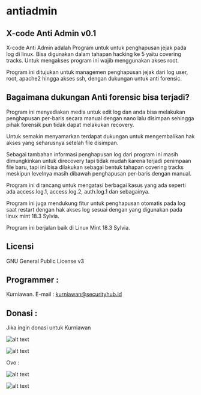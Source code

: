 # antiadmin
X-code Anti Admin v0.1
----------------------

X-code Anti Admin adalah Program untuk untuk penghapusan jejak pada log di linux. Bisa digunakan dalam tahapan hacking ke 5 yaitu covering tracks. Untuk mengakses program ini wajib menggunakan akses root.

Program ini ditujukan untuk managemen penghapusan jejak dari log user, root, apache2 hingga akses ssh, dengan dukungan untuk anti forensic.

Bagaimana dukungan Anti forensic bisa terjadi?
----------------------------------------------

Program ini menyediakan media untuk edit log dan anda bisa melakukan penghapusan per-baris secara manual dengan nano lalu disimpan sehingga pihak forensik pun tidak dapat melakukan recovery.

Untuk semakin menyamarkan terdapat dukungan untuk mengembalikan hak akses yang seharusnya setelah file disimpan.

Sebagai tambahan informasi penghapusan log dari program ini masih dimungkinkan untuk direcovery tapi tidak mudah karena terjadi penimpaan file baru, tapi ini bisa dilakukan sebagai bentuk tahapan covering tracks meskipun levelnya masih dibawah penghapusan per-baris dengan manual. 

Program ini dirancang untuk mengatasi berbagai kasus yang ada seperti ada access.log.1, access.log.2, auth.log.1 dan sebagainya.

Program ini juga mendukung fitur untuk penghapusan otomatis pada log saat restart dengan hak akses log sesuai dengan yang digunakan pada linux mint 18.3 Sylvia.

Program ini berjalan baik di Linux Mint 18.3 Sylvia.

Licensi
-------

GNU General Public License v3

Programmer :
------------

Kurniawan. E-mail : kurniawan@securityhub.id

Donasi :
--------
Jika ingin donasi untuk Kurniawan

![alt text](http://xcodeserver.my.id/gofood.png)

![alt text](http://xcodeserver.my.id/gopay.png)

Ovo :

![alt text](http://xcodeserver.my.id/ovo3.png)

![alt text](http://xcodeserver.my.id/ovo2.png)

